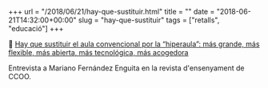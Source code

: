 +++
url = "/2018/06/21/hay-que-sustituir.html"
title = ""
date = "2018-06-21T14:32:00+00:00"
slug = "hay-que-sustituir"
tags = ["retalls", "educació"]
+++

📎 [Hay que sustituir el aula convencional por la “hiperaula”: más grande, más flexible, más abierta, más tecnológica, más acogedora](http://blog.enguita.info/2018/06/entrevista-por-manuel-menor.html)

Entrevista a Mariano Fernández Enguita en la revista d'ensenyament de CCOO.